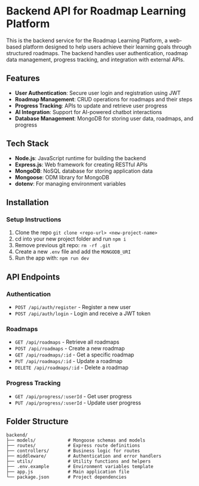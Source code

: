 # Backend API for Roadmap Learning Platform

This is the backend service for the Roadmap Learning Platform, a web-based platform designed to help users achieve their learning goals through structured roadmaps. The backend handles user authentication, roadmap data management, progress tracking, and integration with external APIs.

## Features

- **User Authentication**: Secure user login and registration using JWT
- **Roadmap Management**: CRUD operations for roadmaps and their steps
- **Progress Tracking**: APIs to update and retrieve user progress
- **AI Integration**: Support for AI-powered chatbot interactions
- **Database Management**: MongoDB for storing user data, roadmaps, and progress

## Tech Stack

- **Node.js**: JavaScript runtime for building the backend
- **Express.js**: Web framework for creating RESTful APIs
- **MongoDB**: NoSQL database for storing application data
- **Mongoose**: ODM library for MongoDB
- **dotenv**: For managing environment variables

## Installation

### Setup Instructions

1. Clone the repo `git clone <repo-url> <new-project-name>`
2. cd into your new project folder and run `npm i`
3. Remove previous git repo: `rm -rf .git`
4. Create a new `.env` file and add the `MONGODB_URI`
5. Run the app with: `npm run dev`

## API Endpoints

### Authentication

- `POST /api/auth/register` - Register a new user
- `POST /api/auth/login` - Login and receive a JWT token

### Roadmaps

- `GET /api/roadmaps` - Retrieve all roadmaps
- `POST /api/roadmaps` - Create a new roadmap
- `GET /api/roadmaps/:id` - Get a specific roadmap
- `PUT /api/roadmaps/:id` - Update a roadmap
- `DELETE /api/roadmaps/:id` - Delete a roadmap

### Progress Tracking

- `GET /api/progress/:userId` - Get user progress
- `PUT /api/progress/:userId` - Update user progress

## Folder Structure

```
backend/
├── models/            # Mongoose schemas and models
├── routes/            # Express route definitions
├── controllers/       # Business logic for routes
├── middleware/        # Authentication and error handlers
├── utils/             # Utility functions and helpers
├── .env.example       # Environment variables template
├── app.js             # Main application file
└── package.json       # Project dependencies
```
